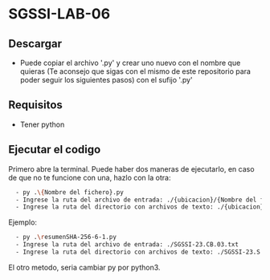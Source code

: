 # SGSSI-LAB-06
## Descargar
- Puede copiar el archivo '.py' y crear uno nuevo con el nombre que quieras (Te aconsejo que sigas con el mismo de este repositorio para poder seguir los siguientes pasos) con el sufijo '.py'
## Requisitos
- Tener python
## Ejecutar el codigo
Primero abre la terminal.
Puede haber dos maneras de ejecutarlo, en caso de que no te funcione con una, hazlo con la otra:
```bash
  - py .\{Nombre del fichero}.py
  - Ingrese la ruta del archivo de entrada: ./{ubicacion}/{Nombre del fichero}.txt
  - Ingrese la ruta del directorio con archivos de texto: ./{ubicacion}/{Nombre de la carpeta}
```
Ejemplo:
```bash
  - py .\resumenSHA-256-6-1.py
  - Ingrese la ruta del archivo de entrada: ./SGSSI-23.CB.03.txt
  - Ingrese la ruta del directorio con archivos de texto: ./SGSSI-23.S.6.2.CB.03.Candidatos
```
El otro metodo, seria cambiar py por python3.
